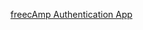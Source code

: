 <a href="https://freecamp-authentication-app.netlify.app/" target="_blank">freecAmp Authentication App </a>
